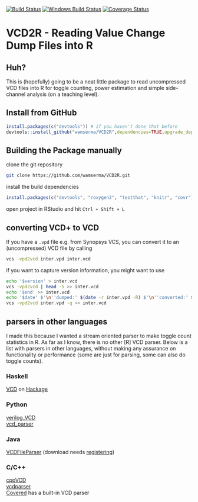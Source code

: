 [![Build Status](https://img.shields.io/travis/wamserma/VCD2R/master.png)](https://travis-ci.org/wamserma/VCD2R/) [![Windows Build Status](https://img.shields.io/appveyor/ci/wamserma/VCD2R/master.svg)](https://ci.appveyor.com/project/wamserma/VCD2R) [![Coverage Status](https://img.shields.io/codecov/c/github/wamserma/VCD2R/master.svg)](https://codecov.io/github/wamserma/VCD2R?branch=master)

# VCD2R - Reading Value Change Dump Files into R

## Huh?

This is (hopefully) going to be a neat little package to read uncompressed VCD files into R for toggle counting, power estimation and simple side-channel analysis (on a teaching level).

## Install from GitHub

```r
install.packages(c("devtools")) # if you haven't done that before
devtools::install_github("wamserma/VCD2R",dependencies=TRUE,upgrade_dependencies=TRUE)
```

## Building the Package manually

clone the git repository

```bash 
git clone https://github.com/wamserma/VCD2R.git 
```

install the build dependencies

```r
install.packages(c("devtools", "roxygen2", "testthat", "knitr", "covr"))
```

open project in RStudio and hit `Ctrl + Shift + L`

## converting VCD+ to VCD

If you have a ```.vpd``` file e.g. from Synopsys VCS, you can convert it to an (uncompressed) VCD file by calling

```bash
vcs -vpd2vcd inter.vpd inter.vcd
```

if you want to capture version information, you might want to use

```bash
echo '$version' > inter.vcd
vcs -vpd2vcd | head -5 >> inter.vcd
echo '$end' >> inter.vcd
echo '$date' $'\n''dumped:' $(date -r inter.vpd -R) $'\n''converted:' $(date -R) $'\n''$end' >> inter.vcd
vcs -vpd2vcd inter.vpd -q >> inter.vcd
```



## parsers in other languages

I made this because I wanted a stream oriented parser to make toggle count statistics in R. 
As far as I know, there is no other [R] VCD parser. Below is a list with parsers in other languages, without making any assurance on functionality or performance (some are just for parsing, some can also do toggle counts).

### Haskell
[VCD](https://github.com/tomahawkins/vcd/) on [Hackage](https://hackage.haskell.org/package/vcd-0.2.2/)

### Python
[verilog_VCD](https://pypi.python.org/pypi/Verilog_VCD)  
[vcd_parser](https://github.com/GordonMcGregor/vcd_parser)

### Java
[VCDFileParser](http://www.edautils.com/VCDFileParser.html) (download needs [registering](http://form.jotformpro.com/form/40758626201957))

### C/C++
[cppVCD](https://github.com/wsong83/cppVCD)  
[vcdparser](https://code.google.com/p/vcdparser/)  
[Covered](http://covered.sourceforge.net/) has a built-in VCD parser
